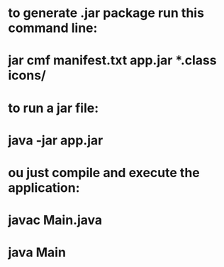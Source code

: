 # to generate .jar package run this command line:
# jar cmf manifest.txt app.jar *.class icons/

# to run a jar file:
# java -jar app.jar

# ou just compile and execute the application:
# javac Main.java
# java Main
